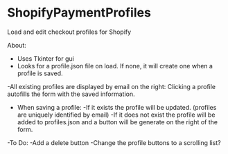 # ShopifyPaymentProfiles
Load and edit checkout profiles for Shopify

About:
- Uses Tkinter for gui
- Looks for a profile.json file on load. If none, it will create one when a profile is saved.

-All existing profiles are displayed by email on the right:
  Clicking a profile autofills the form with the saved information.

- When saving a profile:
  -If it exists the profile will be updated. (profiles are uniquely identified by email)
  -If it does not exist the profile will be added to profiles.json and a button will be generate on the right of the form.
  
-To Do:
  -Add a delete button
  -Change the profile buttons to a scrolling list?
